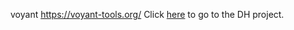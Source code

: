 voyant
https://voyant-tools.org/
Click [here](https://dh-abstracts.library.virginia.edu/works/2621) to go to the DH project. 
